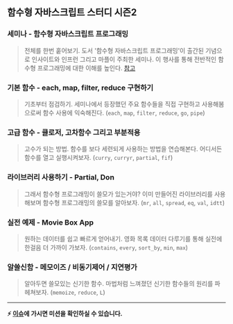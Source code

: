 ## 함수형 자바스크립트 스터디 시즌2
### 세미나 - 함수형 자바스크립트 프로그래밍
> 전체를 한번 훝어보기. 도서 '함수형 자바스크립트 프로그래밍'이 출간된 기념으로 인사이트와 인프런 그리고 마플이 주최한 세미나. 이 행사를 통해 전반적인 함수형 프로그래밍에 대한 이해를 높인다. [참고](https://onoffmix.com/event/121596)

### 기본 함수 - each, map, filter, reduce 구현하기
> 기초부터 점검하기. 세미나에서 등장했던 주요 함수들을 직접 구현하고 사용해봄으로써 함수 사용에 익숙해진다. (`each`, `map`, `filter`, `reduce`, `go`, `pipe`)

### 고급 함수 - 클로저, 고차함수 그리고 부분적용
> 고수가 되는 방법. 함수를 보다 세련되게 사용하는 방법을 연습해본다. 어디서든 함수를 열고 실행시켜보자. (`curry`, `curryr`, `partial`, `fif`)

### 라이브러리 사용하기 - Partial, Don
> 그래서 함수형 프로그래밍이 쓸모가 있는거야? 이미 만들어진 라이브러리를 사용해보며 함수형 프로그래밍의 쓸모를 알아보자. (`mr`, `all`, `spread`, `eq`, `val`, `idtt`)

### 실전 예제 - Movie Box App
> 원하는 데이터를 쉽고 빠르게 얻어내기. 영화 목록 데이터 다루기를 통해 실전에 한걸음 더 가까이 가보자. (`contains`, `every`, `sort_by`, `min`, `max`)

### 알쓸신함 - 메모이즈 / 비동기제어 / 지연평가
> 알아두면 쓸모있는 신기한 함수. 마법처럼 느껴졌던 신기한 함수들의 원리를 파헤쳐보자. (`memoize`, `reduce`, `L`)

--- 

__⚡️ [이슈](https://github.com/joeunha/functional-js-study2/issues)에 가시면 미션을 확인하실 수 있습니다.__